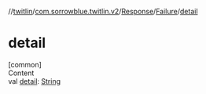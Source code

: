 //[twitlin](../../../index.md)/[com.sorrowblue.twitlin.v2](../../index.md)/[Response](../index.md)/[Failure](index.md)/[detail](detail.md)



# detail  
[common]  
Content  
val [detail](detail.md): [String](https://kotlinlang.org/api/latest/jvm/stdlib/kotlin/-string/index.html)  



